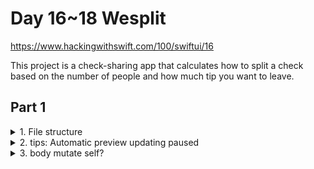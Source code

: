 #  Day 16~18 Wesplit

https://www.hackingwithswift.com/100/swiftui/16


This project is a check-sharing app that calculates how to split a check based on the number of people and how much tip you want to leave. 


## Part 1 
<details><summary>1. File structure</summary>
<p>

* AppDelegate.swift contains code for managing your app. It used to be common to add code here, but these days it’s quite rare.
* SceneDelegate.swift contains code for launching one window in your app. This doesn’t do much on iPhone, but on iPad – where users can have multiple instances of your app open at the same time – this is important.
* ContentView.swift contains the initial user interface (UI) for your program, and is where we’ll be doing all the work in this project.
* Assets.xcassets is an asset catalog – a collection of pictures that you want to use in your app. You can also add colors here, along with app icons, iMessage stickers, and more.
* LaunchScreen.storyboard is a visual editor for creating a small piece of UI to show when your app is launching.
* Info.plist is a collection of special values that describe to the system how your app works – which version it is, which device orientations you support, and more. Things that aren’t code, but are still important.
* Preview Content is a yellow group, with Preview Assets.xcassets inside – this is another asset catalog, this time specifically for example images you want to use when you’re designing your user interfaces, to give you an idea of how they might look when the program is running.

</p>
</details>

<details><summary> 2.  tips: Automatic preview updating paused </summary>
<p>

Tip: 
Very often you’ll find that an error in your code stops Xcode’s canvas from updating – you’ll see something like “Automatic preview updating paused”, and can press Resume to fix it. As you’ll be doing this a lot, let me recommend an important shortcut: `Option+Cmd+p` does the same as clicking Resume.

</p>
</details>
<details><summary>3. body mutate self? </summary>
<p>

`var body: some View {...}` can't mutate self, and the `View` protocol is limiting follower should be struct, therefore you must use `@State` or other to handle property  state change.

</p>
</details>

